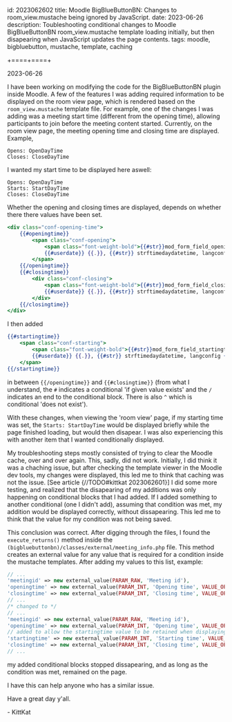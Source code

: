 id: 2023062602
title: Moodle BigBlueButtonBN: Changes to room_view.mustache being ignored by JavaScript.
date: 2023-06-26
description: Toubleshooting conditional changes to Moodle BigBlueButtonBN room_view.mustache template loading initially, but then disapearing when JavaScript updates the page contents.
tags: moodle, bigbluebutton, mustache, template, caching

+====+====+

2023-06-26

I have been working on modifying the code for the BigBlueButtonBN plugin inside Moodle. A few of the features I was adding required information to be displayed on the room view page, which is rendered based on the `room_view.mustache` template file. For example, one of the changes I was adding was a meeting start time (different from the opening time), allowing participants to join before the meeting content started. Currently, on the room view page, the meeting opening time and closing time are displayed.
Example,
```
Opens: OpenDayTime
Closes: CloseDayTime
```
I wanted my start time to be displayed here aswell:
```
Opens: OpenDayTime
Starts: StartDayTime
Closes: CloseDayTime
```

Whether the opening and closing times are displayed, depends on whether there there values have been set.
```mustache
<div class="conf-opening-time">
	{{#openingtime}}
		<span class="conf-opening">
			<span class="font-weight-bold">{{#str}}mod_form_field_openingtime, bigbluebuttonbn{{/str}}:</span>
			{{#userdate}} {{.}}, {{#str}} strftimedaydatetime, langconfig {{/str}} {{/userdate}}
		</span>
	{{/openingtime}}
	{{#closingtime}}
		<div class="conf-closing">
			<span class="font-weight-bold">{{#str}}mod_form_field_closingtime, bigbluebuttonbn{{/str}}:</span>
			{{#userdate}} {{.}}, {{#str}} strftimedaydatetime, langconfig {{/str}} {{/userdate}}
		</div>
	{{/closingtime}}
</div>
```
I then added
```mustache
{{#startingtime}}
	<span class="conf-starting">
		<span class="font-weight-bold">{{#str}}mod_form_field_startingtime, bigbluebuttonbn{{/str}}:</span>
		{{#userdate}} {{.}}, {{#str}} strftimedaydatetime, langconfig {{/str}} {{/userdate}}
	</span>
{{/startingtime}}
```
in between `{{/openingtime}}` and `{{#closingtime}}` (from what I understand, the `#` indicates a conditional 'if given value exists' and the `/` indicates an end to the conditional block. There is also `^` which is conditional 'does not exist').

With these changes, when viewing the 'room view' page, if my starting time was set, the `Starts: StartDayTime` would be displayed briefly while the page finished loading, but would then disapear. I was also experiencing this with another item that I wanted conditionally displayed.

My troubleshooting steps mostly consisted of trying to clear the Moodle cache, over and over again. This, sadly, did not work. Initially, I did think it was a chaching issue, but after checking the template viewer in the Moodle dev tools, my changes were displayed, this led me to think that caching was not the issue. [See article {//TODO#kittkat 2023062601}]
I did some more testing, and realized that the disapearing of my additions was only happening on conditional blocks that I had added. If I added something to another conditional (one I didn't add), assuming that condition was met, my addition would be displayed correctly, without dissapearing. This led me to think that the value for my condition was not being saved.

This conclusion was correct. After digging through the files, I found the `execute_returns()` method inside the `(bigbluebuttonbn)/classes/external/meeting_info.php` file. This method creates an external value for any value that is required for a condition inside the mustache templates. After adding my values to this list,
example:
```php
// ...
'meetingid' => new external_value(PARAM_RAW, 'Meeting id'),
'openingtime' => new external_value(PARAM_INT, 'Opening time', VALUE_OPTIONAL),
'closingtime' => new external_value(PARAM_INT, 'Closing time', VALUE_OPTIONAL),
// ...
/* changed to */
// ...
'meetingid' => new external_value(PARAM_RAW, 'Meeting id'),
'openingtime' => new external_value(PARAM_INT, 'Opening time', VALUE_OPTIONAL),
// added to allow the startingtime value to be retained when displaying the room view page
'startingtime' => new external_value(PARAM_INT, 'Starting time', VALUE_OPTIONAL),
'closingtime' => new external_value(PARAM_INT, 'Closing time', VALUE_OPTIONAL),
// ...
```
my added conditional blocks stopped dissapearing, and as long as the condition was met, remained on the page.

I have this can help anyone who has a similar issue.

Have a great day y'all.

\- KittKat